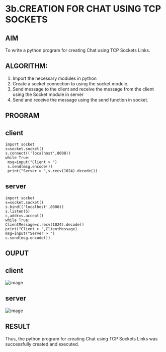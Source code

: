 # 3b.CREATION FOR CHAT USING TCP SOCKETS
## AIM
To write a python program for creating Chat using TCP Sockets Links.
## ALGORITHM:
1. Import the necessary modules in python
2. Create a socket connection to using the socket module.
3. Send message to the client and receive the message from the client using the Socket module in
 server
4. Send and receive the message using the send function in socket.
## PROGRAM
## client
```
import socket
s=socket.socket()
s.connect(('localhost',8000))
while True:
 msg=input("Client > ")
 s.send(msg.encode())
 print("Server > ",s.recv(1024).decode())
```
## server
```
import socket
s=socket.socket()
s.bind(('localhost',8000))
s.listen(5)
c,addr=s.accept()
while True:
ClientMessage=c.recv(1024).decode()
print("Client > ",ClientMessage)
msg=input("Server > ")
c.send(msg.encode())
```
## OUPUT
## client
![image](https://github.com/user-attachments/assets/3b765528-6559-431a-b339-74b299d435e1)

## server
![image](https://github.com/user-attachments/assets/d8423358-8c0a-4542-955b-1cae10a302c6)

## RESULT
Thus, the python program for creating Chat using TCP Sockets Links was successfully 
created and executed.
